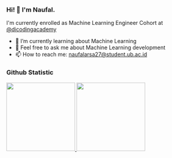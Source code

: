 ### Hi! 👋 I'm Naufal.

I'm currently enrolled as Machine Learning Engineer Cohort at <a href="https://github.com/dicodingacademy">@dicodingacademy</a>
- 🌱 I’m currently learning about Machine Learning
- 💬 Feel free to ask me about Machine Learning development
- 📫 How to reach me: naufalarsa27@student.ub.ac.id
  
### Github Statistic
<p align="left">
<a href="https://github.com/naufalarsa27">
  <img height="180em" src="https://github-readme-stats-eight-theta.vercel.app/api?username=dimasmds&show_icons=true&theme=algolia&include_all_commits=true&count_private=true"/>
  <img height="180em" src="https://github-readme-stats-eight-theta.vercel.app/api/top-langs/?username=dimasmds&layout=compact&langs_count=8&theme=algolia"/>
</a>
</p>
